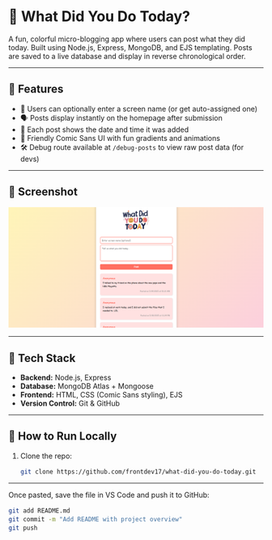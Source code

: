 # 📝 What Did You Do Today?

A fun, colorful micro-blogging app where users can post what they did today. Built using Node.js, Express, MongoDB, and EJS templating. Posts are saved to a live database and display in reverse chronological order.

---

## 🚀 Features

- 🌟 Users can optionally enter a screen name (or get auto-assigned one)
- 🗣️ Posts display instantly on the homepage after submission
- 📅 Each post shows the date and time it was added
- 🎨 Friendly Comic Sans UI with fun gradients and animations
- 🛠️ Debug route available at `/debug-posts` to view raw post data (for devs)

---

## 📸 Screenshot

![App Screenshot](./screenshot.png )

---

## 🧰 Tech Stack

- **Backend:** Node.js, Express
- **Database:** MongoDB Atlas + Mongoose
- **Frontend:** HTML, CSS (Comic Sans styling), EJS
- **Version Control:** Git & GitHub

---

## 🔧 How to Run Locally

1. Clone the repo:
   ```bash
   git clone https://github.com/frontdev17/what-did-you-do-today.git

---

Once pasted, save the file in VS Code and push it to GitHub:

```bash
git add README.md
git commit -m "Add README with project overview"
git push
